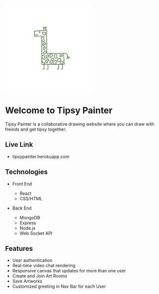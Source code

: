 ![](./frontend/public/tipsylogo.png)

# Welcome to Tipsy Painter

Tipsy Painter is a collaborative drawing website where you can draw with freinds and get tipsy together.

## Live Link

* tipsypainter.herokuapp.com

## Technologies

* Front End
     * React
     * CSS/HTML

* Back End
     * MongoDB
     * Express
     * Node.js
     * Web Socket API

## Features

* User authentication
* Real-time video chat rendering
* Responsive canvas that updates for more than one user
* Create and Join Art Rooms
* Save Artworks
* Customized greeting in Nav Bar for each User